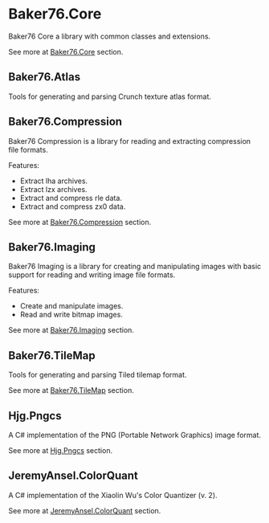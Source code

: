 # Baker76.Core

Baker76 Core a library with common classes and extensions.

See more at [Baker76.Core](src/Baker76.Core) section.

## Baker76.Atlas

Tools for generating and parsing Crunch texture atlas format.

## Baker76.Compression

Baker76 Compression is a library for reading and extracting compression file formats.

Features:
- Extract lha archives.
- Extract lzx archives.
- Extract and compress rle data.
- Extract and compress zx0 data.

See more at [Baker76.Compression](src/Baker76.Compression) section.

## Baker76.Imaging

Baker76 Imaging is a library for creating and manipulating images with basic support for reading and writing image file formats.

Features:
- Create and manipulate images.
- Read and write bitmap images.

See more at [Baker76.Imaging](src/Baker76.Imaging) section.

## Baker76.TileMap

Tools for generating and parsing Tiled tilemap format.

See more at [Baker76.TileMap](src/Baker76.TimeMap) section.

## Hjg.Pngcs

A C# implementation of the PNG (Portable Network Graphics) image format.

See more at [Hjg.Pngcs](src/Hjg.Pngcs) section.

## JeremyAnsel.ColorQuant

A C# implementation of the Xiaolin Wu's Color Quantizer (v. 2).

See more at [JeremyAnsel.ColorQuant](JeremyAnsel.ColorQuant) section.